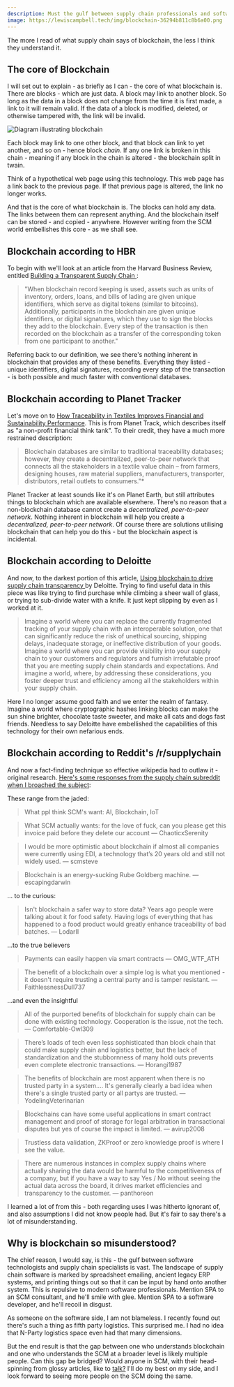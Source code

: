 ```yaml
---
description: Must the gulf between supply chain professionals and software technologists remain forever vast?
image: https://lewiscampbell.tech/img/blockchain-36294b811c8b6a00.png
---
```


The more I read of what supply chain says of blockchain, the less I think they understand it.

## The core of Blockchain

I will set out to explain - as briefly as I can - the core of what blockchain is. There are blocks - which are just data. A block may link to another block. So long as the data in a block does not change from the time it is first made, a link to it will remain valid. If the data of a block is modified, deleted, or otherwise tampered with, the link will be invalid.

![Diagram illustrating blockchain](/img/blockchain-36294b811c8b6a00.png)

Each block may link to one other block, and that block can link to yet another, and so on - hence block *chain*. If any one link is broken in this chain - meaning if any block in the chain is altered - the blockchain split in twain.

Think of a hypothetical web page using this technology. This web page has a link back to the previous page. If that previous page is altered, the link no longer works.

And that is the core of what blockchain is. The blocks can hold any data. The links between them can represent anything. And the blockchain itself can be stored - and copied - anywhere. However writing from the SCM world embellishes this core - as we shall see.

## Blockchain according to HBR

To begin with we'll look at an article from the Harvard Business Review, entitled [Building a Transparent Supply Chain
](https://hbr.org/2020/05/building-a-transparent-supply-chain):

> "When blockchain record keeping is used, assets such as units of inventory, orders, loans, and bills of lading are given unique identifiers, which serve as digital tokens (similar to bitcoins). Additionally, participants in the blockchain are given unique identifiers, or digital signatures, which they use to sign the blocks they add to the blockchain. Every step of the transaction is then recorded on the blockchain as a transfer of the corresponding token from one participant to another."

Referring back to our definition, we see there's nothing inherent in blockchain that provides any of these benefits. Everything they listed - unique identifiers, digital signatures, recording every step of the transaction - is both possible and much faster with conventional databases.

## Blockchain according to Planet Tracker

Let's move on to [How Traceability in
Textiles Improves Financial
and Sustainability Performance](https://planet-tracker.org/wp-content/uploads/2022/06/Lifting-the-Rug.pdf). This is from Planet Track, which describes itself as "a non-profit financial think tank". To their credit, they have a much more restrained description:

> Blockchain databases are similar to traditional traceability databases; however, they create a decentralized, peer-to-peer network that connects all the stakeholders in a textile value chain – from farmers, designing houses, raw material suppliers, manufacturers, transporter, distributors, retail outlets to consumers."*

Planet Tracker at least sounds like it's on Planet Earth, but still attributes things to blockchain which are available elsewhere. There's no reason that a non-blockchain database cannot create a *decentralized, peer-to-peer network*. Nothing inherent in blockchain will help you create a *decentralized, peer-to-peer network*. Of course there are solutions utilising blockchain that can help you do this - but the blockchain aspect is incidental.

## Blockchain according to Deloitte

And now, to the darkest portion of this article, [Using blockchain to drive supply chain transparency
](https://www2.deloitte.com/us/en/pages/operations/articles/blockchain-supply-chain-innovation.html) by Deloitte. Trying to find useful data in this piece was like trying to find purchase while climbing a sheer wall of glass, or trying to sub-divide water with a knife. It just kept slipping by even as I worked at it.

> Imagine a world where you can replace the currently fragmented tracking of your supply chain with an interoperable solution, one that can significantly reduce the risk of unethical sourcing, shipping delays, inadequate storage, or ineffective distribution of your goods. Imagine a world where you can provide visibility into your supply chain to your customers and regulators and furnish irrefutable proof that you are meeting supply chain standards and expectations. And imagine a world, where, by addressing these considerations, you foster deeper trust and efficiency among all the stakeholders within your supply chain.

Here I no longer assume good faith and we enter the realm of fantasy. Imagine a world where cryptographic hashes linking blocks can make the sun shine brighter, chocolate taste sweeter, and make all cats and dogs fast friends. Needless to say Deloitte have embellished the capabilities of this technology for their own nefarious ends.

## Blockchain according to Reddit's /r/supplychain

And now a fact-finding technique so effective wikipedia had to outlaw it - original research. [Here's some responses from the supply chain subreddit when I broached the subject](https://old.reddit.com/r/supplychain/comments/17k9gxl/i_have_no_idea_what_this_industry_actually_hopes/):

These range from the jaded:

> What ppl think SCM's want: AI, Blockchain, IoT

> What SCM actually wants: for the love of fuck, can you please get this invoice paid before they delete our account — ChaoticxSerenity

> I would be more optimistic about blockchain if almost all companies were currently using EDI, a technology that’s 20 years old and still not widely used. —  scmsteve

> Blockchain is an energy-sucking Rube Goldberg machine. —  escapingdarwin

... to the curious:

> Isn't blockchain a safer way to store data? Years ago people were talking about it for food safety. Having logs of everything that has happened to a food product would greatly enhance traceability of bad batches. —  LodarII

...to the true believers

> Payments can easily happen via smart contracts — OMG_WTF_ATH

> The benefit of a blockchain over a simple log is what you mentioned - it doesn't require trusting a central party and is tamper resistant. —  FaithlessnessDull737

...and even the insightful

> All of the purported benefits of blockchain for supply chain can be done with existing technology. Cooperation is the issue, not the tech. — Comfortable-Owl309

> There’s loads of tech even less sophisticated than block chain that could make supply chain and logistics better, but the lack of standardization and the stubbornness of many hold outs prevents even complete electronic transactions. — Horangi1987

> The benefits of blockchain are most apparent when there is no trusted party in a system.... It's generally clearly a bad idea when there's a single trusted party or all partys are trusted. — YodelingVeterinarian

> Blockchains can have some useful applications in smart contract management and proof of storage for legal arbitration in transactional disputes but yes of course the impact is limited. — avirup2008

> Trustless data validation, ZKProof or zero knowledge proof is where I see the value.

> There are numerous instances in complex supply chains where actually sharing the data would be harmful to the competitiveness of a company, but if you have a way to say Yes / No without seeing the actual data across the board, it drives market efficiencies and transparency to the customer. — panthoreon

I learned a lot of from this - both regarding uses I was hitherto ignorant of, and also assumptions I did not know people had. But it's fair to say there's a lot of misunderstanding.

## Why is blockchain so misunderstood?

The chief reason, I would say, is this - the gulf between software technologists and supply chain specialists is vast. The landscape of supply chain software is marked by spreadsheet emailing, ancient legacy ERP systems, and printing things out so that it can be input by hand onto another system. This is repulsive to modern software professionals. Mention SPA to an SCM consultant, and he'll smile with glee. Mention SPA to a software developer, and he'll recoil in disgust.

As someone on the software side, I am not blameless. I recently found out there's such a thing as fifth party logistics. This surprised me. I had no idea that N-Party logistics space even had that many dimensions.

But the end result is that the gap between one who understands blockchain and one who understands the SCM at a broader level is likely multiple people. Can this gap be bridged? Would anyone in SCM, with their head-spinning from glossy articles, like to [talk?](/contact.html) I'll do my best on my side, and I look forward to seeing more people on the SCM doing the same.
